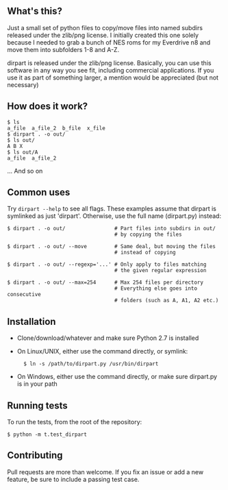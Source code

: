 ## What's this?

Just a small set of python files to copy/move files into named subdirs
released under the zlib/png license. I initially created this one solely
because I needed to grab a bunch of NES roms for my Everdrive n8 and
move them into subfolders 1-8 and A-Z.

dirpart is released under the zlib/png license. Basically, you can use
this software in any way you see fit, including commercial applications.
If you use it as part of something larger, a mention would be
appreciated (but not necessary)

## How does it work?

    $ ls
    a_file  a_file_2  b_file  x_file
    $ dirpart . -o out/
    $ ls out/
    A B X
    $ ls out/A
    a_file  a_file_2

... And so on

## Common uses

Try `dirpart --help` to see all flags. These examples assume that
dirpart is symlinked as just 'dirpart'. Otherwise, use the full name
(dirpart.py) instead:

    $ dirpart . -o out/                # Part files into subdirs in out/
                                       # by copying the files

    $ dirpart . -o out/ --move         # Same deal, but moving the files
                                       # instead of copying

    $ dirpart . -o out/ --regexp='...' # Only apply to files matching
                                       # the given regular expression

    $ dirpart . -o out/ --max=254      # Max 254 files per directory
                                       # Everything else goes into consecutive
                                       # folders (such as A, A1, A2 etc.)

## Installation

* Clone/download/whatever and make sure Python 2.7 is installed
* On Linux/UNIX, either use the command directly, or symlink:

        $ ln -s /path/to/dirpart.py /usr/bin/dirpart

* On Windows, either use the command directly, or make sure dirpart.py
  is in your path

## Running tests

To run the tests, from the root of the repository:

    $ python -m t.test_dirpart

## Contributing

Pull requests are more than welcome. If you fix an issue or add a new feature, be sure to include a passing test case.
